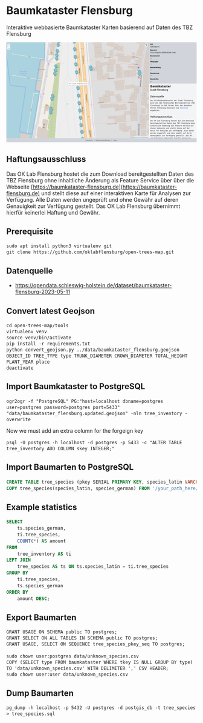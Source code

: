 # Baumkataster Flensburg

Interaktive webbasierte Baumkataster Karten basierend auf Daten des TBZ Flensburg


![Screenshot Baumkataster Karte](https://raw.githubusercontent.com/oklabflensburg/open-trees-map/main/baumkataster_stadt_flensburg.png)


## Haftungsausschluss
Das OK Lab Flensburg hostet die zum Download bereitgestellten Daten des TBZ Flensburg ohne inhaltliche Änderung als Feature Service über über die Webseite [https://baumkataster-flensburg.de](https://baumkataster-flensburg.de) und stellt diese auf einer interaktiven Karte für Analysen zur Verfügung. Alle Daten werden ungeprüft und ohne Gewähr auf deren Genauigkeit zur Verfügung gestellt. Das OK Lab Flensburg übernimmt hierfür keinerlei Haftung und Gewähr.


## Prerequisite

```
sudo apt install python3 virtualenv git
git clone https://github.com/oklabflensburg/open-trees-map.git
```


## Datenquelle

- https://opendata.schleswig-holstein.de/dataset/baumkataster-flensburg-2023-05-11


## Convert latest Geojson

```
cd open-trees-map/tools
virtualenv venv
source venv/bin/activate
pip install -r requirements.txt
python convert_geojson.py ../data/baumkataster_flensburg.geojson OBJECT_ID TREE_TYPE type TRUNK_DIAMETER CROWN_DIAMETER TOTAL_HEIGHT PLANT_YEAR place
deactivate
```


## Import Baumkataster to PostgreSQL

```
ogr2ogr -f "PostgreSQL" PG:"host=localhost dbname=postgres user=postgres password=postgres port=5433" "data/baumkataster_flensburg.updated.geojson" -nln tree_inventory -overwrite
```

Now we must add an extra column for the forgeign key

```
psql -U postgres -h localhost -d postgres -p 5433 -c "ALTER TABLE tree_inventory ADD COLUMN skey INTEGER;"
```


## Import Baumarten to PostgreSQL

```sql
CREATE TABLE tree_species (pkey SERIAL PRIMARY KEY, species_latin VARCHAR, species_german VARCHAR);
COPY tree_species(species_latin, species_german) FROM '/your_path_here/open-trees-map/data/tree_species.csv' DELIMITERS ',' CSV HEADER;

```


## Example statistics

```sql
SELECT
    ts.species_german,
    ti.tree_species,
    COUNT(*) AS amount
FROM
    tree_inventory AS ti
LEFT JOIN
    tree_species AS ts ON ts.species_latin = ti.tree_species
GROUP BY
    ti.tree_species,
    ts.species_german
ORDER BY
    amount DESC;
```


## Export Baumarten

```
GRANT USAGE ON SCHEMA public TO postgres;
GRANT SELECT ON ALL TABLES IN SCHEMA public TO postgres;
GRANT USAGE, SELECT ON SEQUENCE tree_species_pkey_seq TO postgres;

sudo chown user:postgres data/unknown_species.csv
COPY (SELECT type FROM baumkataster WHERE tkey IS NULL GROUP BY type) TO 'data/unknown_species.csv' WITH DELIMITER ',' CSV HEADER;
sudo chown user:user data/unknown_species.csv
```


## Dump Baumarten

```
pg_dump -h localhost -p 5432 -U postgres -d postgis_db -t tree_species > tree_species.sql
```
